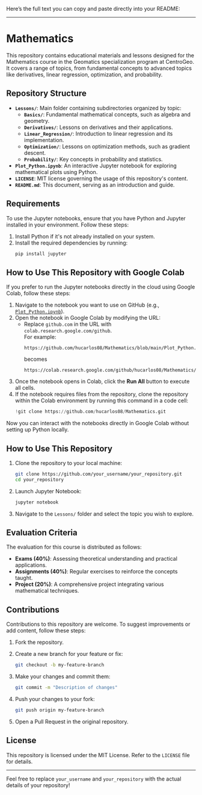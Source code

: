Here’s the full text you can copy and paste directly into your README:

---

# Mathematics

This repository contains educational materials and lessons designed for the Mathematics course in the Geomatics specialization program at CentroGeo. It covers a range of topics, from fundamental concepts to advanced topics like derivatives, linear regression, optimization, and probability.

## Repository Structure

- **`Lessons/`**: Main folder containing subdirectories organized by topic:
  - **`Basics/`**: Fundamental mathematical concepts, such as algebra and geometry.
  - **`Derivatives/`**: Lessons on derivatives and their applications.
  - **`Linear_Regression/`**: Introduction to linear regression and its implementation.
  - **`Optimization/`**: Lessons on optimization methods, such as gradient descent.
  - **`Probability/`**: Key concepts in probability and statistics.
- **`Plot_Python.ipynb`**: An interactive Jupyter notebook for exploring mathematical plots using Python.
- **`LICENSE`**: MIT license governing the usage of this repository's content.
- **`README.md`**: This document, serving as an introduction and guide.

## Requirements

To use the Jupyter notebooks, ensure that you have Python and Jupyter installed in your environment. Follow these steps:

1. Install Python if it's not already installed on your system.
2. Install the required dependencies by running:
   ```bash
   pip install jupyter
   ```

## How to Use This Repository with Google Colab

If you prefer to run the Jupyter notebooks directly in the cloud using Google Colab, follow these steps:

1. Navigate to the notebook you want to use on GitHub (e.g., [`Plot_Python.ipynb`](https://github.com/hucarlos08/Mathematics/blob/main/Plot_Python.ipynb)).
2. Open the notebook in Google Colab by modifying the URL:
   - Replace `github.com` in the URL with `colab.research.google.com/github`.  
     For example:  
     ```
     https://github.com/hucarlos08/Mathematics/blob/main/Plot_Python.ipynb
     ```
     becomes  
     ```
     https://colab.research.google.com/github/hucarlos08/Mathematics/blob/main/Plot_Python.ipynb
     ```
3. Once the notebook opens in Colab, click the **Run All** button to execute all cells.
4. If the notebook requires files from the repository, clone the repository within the Colab environment by running this command in a code cell:
   ```python
   !git clone https://github.com/hucarlos08/Mathematics.git
   ```

Now you can interact with the notebooks directly in Google Colab without setting up Python locally.


## How to Use This Repository

1. Clone the repository to your local machine:
   ```bash
   git clone https://github.com/your_username/your_repository.git
   cd your_repository
   ```

2. Launch Jupyter Notebook:
   ```bash
   jupyter notebook
   ```

3. Navigate to the `Lessons/` folder and select the topic you wish to explore.

## Evaluation Criteria

The evaluation for this course is distributed as follows:

- **Exams (40%)**: Assessing theoretical understanding and practical applications.
- **Assignments (40%)**: Regular exercises to reinforce the concepts taught.
- **Project (20%)**: A comprehensive project integrating various mathematical techniques.

## Contributions

Contributions to this repository are welcome. To suggest improvements or add content, follow these steps:

1. Fork the repository.
2. Create a new branch for your feature or fix:
   ```bash
   git checkout -b my-feature-branch
   ```

3. Make your changes and commit them:
   ```bash
   git commit -m "Description of changes"
   ```

4. Push your changes to your fork:
   ```bash
   git push origin my-feature-branch
   ```

5. Open a Pull Request in the original repository.

## License

This repository is licensed under the MIT License. Refer to the `LICENSE` file for details.

--- 

Feel free to replace `your_username` and `your_repository` with the actual details of your repository!